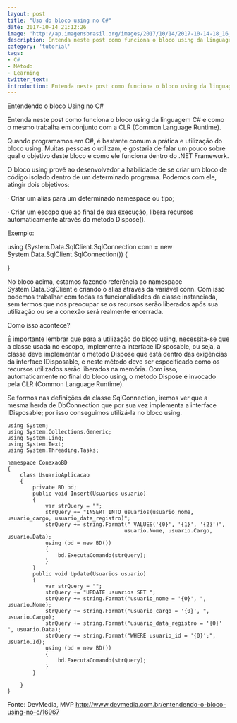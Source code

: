 ```yaml
---
layout: post
title: "Uso do bloco using no C#"
date: 2017-10-14 21:12:26
image: 'http://ap.imagensbrasil.org/images/2017/10/14/2017-10-14-18_16_18-BDProjeto---Microsoft-Visual-Studio.png'
description: Entenda neste post como funciona o bloco using da linguagem C# e como o mesmo trabalha em conjunto com a CLR (Common Language Runtime).
category: 'tutorial'
tags:
- C#
- Método
- Learning
twitter_text:
introduction: Entenda neste post como funciona o bloco using da linguagem C# e como o mesmo trabalha em conjunto com a CLR (Common Language Runtime).
---
```


Entendendo o bloco Using no C#

Entenda neste post como funciona o bloco using da linguagem C# e como o mesmo trabalha em conjunto com a CLR (Common Language Runtime).

Quando programamos em C#, é bastante comum a prática e utilização do bloco using. Muitas pessoas o utilizam, e gostaria de falar um pouco sobre qual o objetivo deste bloco e como ele funciona dentro do .NET Framework.


O bloco using provê ao desenvolvedor a habilidade de se criar um bloco de código isolado dentro de um determinado programa. Podemos com ele, atingir dois objetivos:


·         Criar um alias para um determinado namespace ou tipo;

·         Criar um escopo que ao final de sua execução, libera recursos automaticamente através do método Dispose().


Exemplo:

using (System.Data.SqlClient.SqlConnection conn = new System.Data.SqlClient.SqlConnection())
{

}

No bloco acima, estamos fazendo referência ao namespace System.Data.SqlClient e criando o alias através da variável conn. Com isso podemos trabalhar com todas as funcionalidades da classe instanciada, sem termos que nos preocupar se os recursos serão liberados após sua utilização ou se a conexão será realmente encerrada.

Como isso acontece?

É importante lembrar que para a utilização do bloco using, necessita-se que a classe usada no escopo, implemente a interface IDisposable, ou seja, a classe deve implementar o método Dispose que está dentro das exigências da interface IDisposable, e neste método deve ser especificado como os recursos utilizados serão liberados na memória. Com isso, automaticamente no final do bloco using, o método Dispose é invocado pela CLR (Common Language Runtime).

Se formos nas definições da classe SqlConnection, iremos ver que a mesma herda de DbConnection que por sua vez implementa a interface IDisposable; por isso conseguimos utilizá-la no bloco using.

```
using System;
using System.Collections.Generic;
using System.Linq;
using System.Text;
using System.Threading.Tasks;

namespace ConexaoBD
{
    class UsuarioAplicacao
    {
        private BD bd;
        public void Insert(Usuarios usuario)
        {
            var strQuery = "";
            strQuery += "INSERT INTO usuarios(usuario_nome, usuario_cargo, usuario_data_registro)";
            strQuery += string.Format(" VALUES('{0}', '{1}', '{2}')",
                                     usuario.Nome, usuario.Cargo, usuario.Data);
            using (bd = new BD())
            {
                bd.ExecutaComando(strQuery);
            }
        }
        public void Update(Usuarios usuario)
        {
            var strQuery = "";
            strQuery += "UPDATE usuarios SET ";
            strQuery += string.Format("usuario_nome = '{0}', ", usuario.Nome);
            strQuery += string.Format("usuario_cargo = '{0}', ", usuario.Cargo);
            strQuery += string.Format("usuario_data_registro = '{0}' ", usuario.Data);
            strQuery += string.Format("WHERE usuario_id = '{0}';", usuario.Id);
            using (bd = new BD())
            {
                bd.ExecutaComando(strQuery);
            }
        }

    }
}
```

Fonte: DevMedia, MVP <http://www.devmedia.com.br/entendendo-o-bloco-using-no-c/16967>